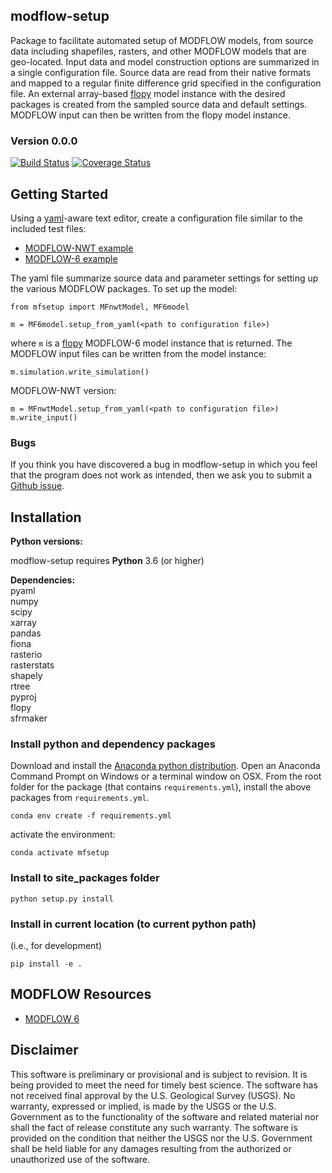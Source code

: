 
modflow-setup
-----------------------------------------------
Package to facilitate automated setup of MODFLOW models, from source data including shapefiles, rasters, and other MODFLOW models that are geo-located. Input data and model construction options are summarized in a single configuration file. Source data are read from their native formats and mapped to a regular finite difference grid specified in the configuration file. An external array-based [flopy](https://github.com/modflowpy/flopy) model instance with the desired packages is created from the sampled source data and default settings. MODFLOW input can then be written from the flopy model instance.


### Version 0.0.0
[![Build Status](https://travis-ci.org/aleaf/modflow-setup.svg?branch=master)](https://travis-ci.org/aleaf/modflow-setup)
[![Coverage Status](https://codecov.io/github/aleaf/modflow-setup/coverage.svg?branch=master)](https://codecov.io/github/aleaf/modflow-setup/coverage.svg?branch=master)





Getting Started
-----------------------------------------------

Using a [yaml](https://en.wikipedia.org/wiki/YAML)-aware text editor, create a configuration file similar to the included test files:

* [MODFLOW-NWT example](https://github.com/aleaf/modflow-setup/blob/master/mfsetup/tests/data/mfnwt_inset_test.yml)
* [MODFLOW-6 example](https://github.com/aleaf/modflow-setup/blob/master/mfsetup/tests/data/shellmound.yml)

The yaml file summarize source data and parameter settings for setting up the various MODFLOW packages. To set up the model:

```
from mfsetup import MFnwtModel, MF6model

m = MF6model.setup_from_yaml(<path to configuration file>)
```
where `m` is a [flopy](https://github.com/modflowpy/flopy) MODFLOW-6 model instance that is returned. The MODFLOW input files can be written from the model instance:

```
m.simulation.write_simulation()
```

MODFLOW-NWT version:

```
m = MFnwtModel.setup_from_yaml(<path to configuration file>)
m.write_input()
```


### Bugs

If you think you have discovered a bug in modflow-setup in which you feel that the program does not work as intended, then we ask you to submit a [Github issue](https://github.com/aleaf/modflow-setup/labels/bug).


Installation
-----------------------------------------------

**Python versions:**

modflow-setup requires **Python** 3.6 (or higher)

**Dependencies:**  
pyaml  
numpy   
scipy  
xarray  
pandas  
fiona  
rasterio  
rasterstats  
shapely  
rtree  
pyproj  
flopy   
sfrmaker

### Install python and dependency packages
Download and install the [Anaconda python distribution](https://www.anaconda.com/distribution/).
Open an Anaconda Command Prompt on Windows or a terminal window on OSX.
From the root folder for the package (that contains `requirements.yml`), install the above packages from `requirements.yml`.

```
conda env create -f requirements.yml
```
activate the environment:

```
conda activate mfsetup
```

### Install to site_packages folder
```
python setup.py install
```
### Install in current location (to current python path)
(i.e., for development)  

```  
pip install -e .
```



MODFLOW Resources
-----------------------------------------------

+ [MODFLOW 6](https://www.usgs.gov/software/modflow-6-usgs-modular-hydrologic-model)



Disclaimer
----------

This software is preliminary or provisional and is subject to revision. It is
being provided to meet the need for timely best science. The software has not
received final approval by the U.S. Geological Survey (USGS). No warranty,
expressed or implied, is made by the USGS or the U.S. Government as to the
functionality of the software and related material nor shall the fact of release
constitute any such warranty. The software is provided on the condition that
neither the USGS nor the U.S. Government shall be held liable for any damages
resulting from the authorized or unauthorized use of the software.

